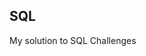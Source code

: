 SQL
-----------------------------------------------------------------------------------------------------------------------------------
My solution to SQL Challenges
